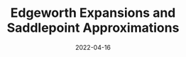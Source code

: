 ---
title: "Edgeworth Expansions and Saddlepoint Approximations"
collection: publications
category: projects
permalink: /publications/2022-04-16-edgeworth-saddlepoint
excerpt: '<p><i>STA4508H - Topics in Likelihood Inference (Prof. Nancy Reid, Winter 2022)</i></p>

In this project, we delve into a foundational paper on Edgeworth expansions and saddlepoint approximations by Barndorff-Nielsen and Cox (1979). Our focus is on tracing their derivations and discussing their statistical applications, including conditional likelihood inference and likelihood ratio tests within exponential family models. We follow their exposition closely, providing additional clarity on key derivations and examples, while highlighting the significant impact of their work on the development of modern asymptotic techniques in statistics.
 ([Download](https://rob-zimmerman.github.io/files/projects/STA4508H_Edgeworth_Saddlepoint.pdf))'
date: 2022-04-16
---